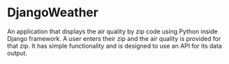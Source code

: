 # DjangoWeather
An application that displays the air quality by zip code using Python inside Django framework. A user enters their zip and the air quality is provided for that zip. It has simple functionality and is designed to use an API for its data output.  

